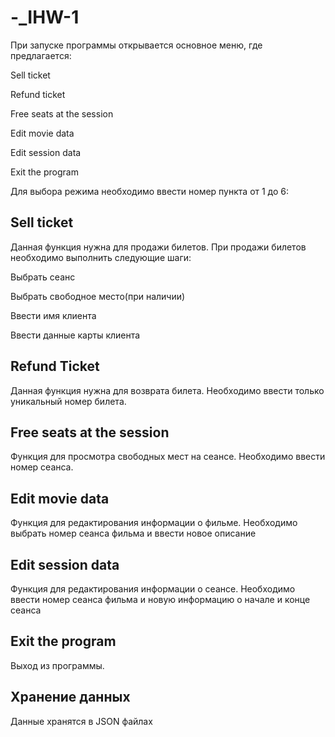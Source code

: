 # -_IHW-1

При запуске программы открывается основное меню, где предлагается:

Sell ticket

Refund ticket

Free seats at the session

Edit movie data

Edit session data

Exit the program


Для выбора режима необходимо ввести номер пункта от 1 до 6:

Sell ticket
---
Данная функция нужна для продажи билетов. При продажи билетов необходимо выполнить следующие шаги:

Выбрать сеанс

Выбрать свободное место(при наличии)

Ввести имя клиента

Ввести данные карты клиента

Refund Ticket
---
Данная функция нужна для возврата билета. Необходимо ввести только уникальный номер билета.

Free seats at the session
---
Функция для просмотра свободных мест на сеансе. Необходимо ввести номер сеанса.

Edit movie data
---
Функция для редактирования информации о фильме. Необходимо выбрать номер сеанса фильма и ввести новое описание

Edit session data
---
Функция для редактирования информации о сеансе. Необходимо ввести номер сеанса фильма и новую информацию о начале и конце сеанса

Exit the program
---
Выход из программы.


Хранение данных
---
Данные хранятся в JSON файлах
